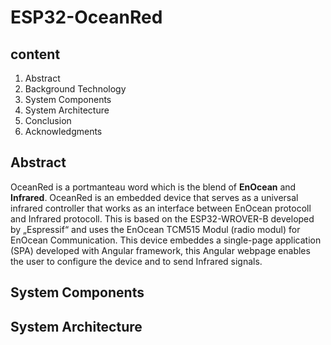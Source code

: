 # ESP32-OceanRed

## content

1. Abstract
2. Background Technology
3. System Components
4. System Architecture
5. Conclusion
6. Acknowledgments

## Abstract

OceanRed is a portmanteau word which is the blend of  **EnOcean**  and **Infrared**.
OceanRed is an embedded device that serves as a universal infrared controller that works as an interface between EnOcean protocoll and Infrared protocoll.  This is based on the ESP32-WROVER-B developed by „Espressif“ and uses the EnOcean TCM515 Modul (radio modul) for EnOcean Communication. This device embeddes a single-page application (SPA) developed with Angular framework, this Angular webpage enables the user to configure the device and to send Infrared signals.

## System Components

## System Architecture

